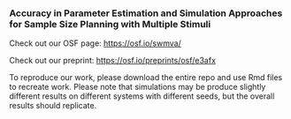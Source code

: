 ### Accuracy in Parameter Estimation and Simulation Approaches for Sample Size Planning with Multiple Stimuli

Check out our OSF page: https://osf.io/swmva/

Check out our preprint: https://osf.io/preprints/osf/e3afx

To reproduce our work, please download the entire repo and use Rmd files to recreate work. Please note that simulations may be produce slightly different results on different systems with different seeds, but the overall results should replicate. 
